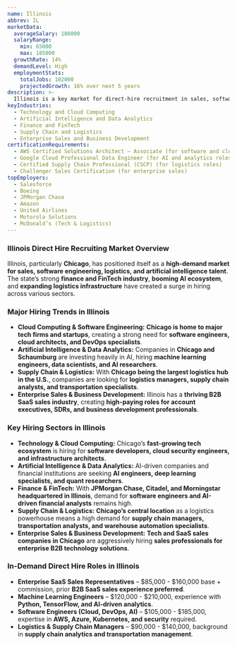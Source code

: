 ```yaml
---
name: Illinois
abbrev: IL
marketData:
  averageSalary: 108000
  salaryRange:
    min: 65000
    max: 185000
  growthRate: 14%
  demandLevel: High
  employmentStats:
    totalJobs: 102000
    projectedGrowth: 16% over next 5 years
description: >-
  Illinois is a key market for direct-hire recruitment in sales, software engineering, logistics, and artificial intelligence. With Chicago serving as a major financial, technology, and logistics hub, companies are aggressively hiring for high-impact roles across multiple industries.
keyIndustries:
  - Technology and Cloud Computing
  - Artificial Intelligence and Data Analytics
  - Finance and FinTech
  - Supply Chain and Logistics
  - Enterprise Sales and Business Development
certificationRequirements:
  - AWS Certified Solutions Architect – Associate (for software and cloud roles)
  - Google Cloud Professional Data Engineer (for AI and analytics roles)
  - Certified Supply Chain Professional (CSCP) (for logistics roles)
  - Challenger Sales Certification (for enterprise sales)
topEmployers:
  - Salesforce
  - Boeing
  - JPMorgan Chase
  - Amazon
  - United Airlines
  - Motorola Solutions
  - McDonald’s (Tech & Logistics)
---
```


### **Illinois Direct Hire Recruiting Market Overview**
Illinois, particularly **Chicago**, has positioned itself as a **high-demand market for sales, software engineering, logistics, and artificial intelligence talent**. The state’s strong **finance and FinTech industry**, **booming AI ecosystem**, and **expanding logistics infrastructure** have created a surge in hiring across various sectors.

### **Major Hiring Trends in Illinois**
- **Cloud Computing & Software Engineering:** **Chicago is home to major tech firms and startups**, creating a strong need for **software engineers, cloud architects, and DevOps specialists**.
- **Artificial Intelligence & Data Analytics:** Companies in **Chicago and Schaumburg** are investing heavily in AI, hiring **machine learning engineers, data scientists, and AI researchers**.
- **Supply Chain & Logistics:** With **Chicago being the largest logistics hub in the U.S.**, companies are looking for **logistics managers, supply chain analysts, and transportation specialists**.
- **Enterprise Sales & Business Development:** Illinois has a **thriving B2B SaaS sales industry**, creating **high-paying roles for account executives, SDRs, and business development professionals**.

### **Key Hiring Sectors in Illinois**
- **Technology & Cloud Computing:** Chicago’s **fast-growing tech ecosystem** is hiring for **software developers, cloud security engineers, and infrastructure architects**.
- **Artificial Intelligence & Data Analytics:** AI-driven companies and financial institutions are seeking **AI engineers, deep learning specialists, and quant researchers**.
- **Finance & FinTech:** With **JPMorgan Chase, Citadel, and Morningstar headquartered in Illinois**, demand for **software engineers and AI-driven financial analysts** remains high.
- **Supply Chain & Logistics:** **Chicago’s central location** as a logistics powerhouse means a high demand for **supply chain managers, transportation analysts, and warehouse automation specialists**.
- **Enterprise Sales & Business Development:** **Tech and SaaS sales companies in Chicago** are aggressively hiring **sales professionals for enterprise B2B technology solutions**.

### **In-Demand Direct Hire Roles in Illinois**
- **Enterprise SaaS Sales Representatives** – $85,000 - $160,000 base + commission, prior **B2B SaaS sales experience preferred**.
- **Machine Learning Engineers** – $120,000 - $210,000, experience with **Python, TensorFlow, and AI-driven analytics**.
- **Software Engineers (Cloud, DevOps, AI)** – $105,000 - $185,000, expertise in **AWS, Azure, Kubernetes, and security** required.
- **Logistics & Supply Chain Managers** – $90,000 - $140,000, background in **supply chain analytics and transportation management**.
